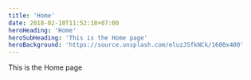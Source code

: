 ```yaml
---
title: 'Home'
date: 2018-02-10T11:52:18+07:00
heroHeading: 'Home'
heroSubHeading: 'This is the Home page'
heroBackground: 'https://source.unsplash.com/eluzJSfkNCk/1600x400'
---
```

 This is the Home page
